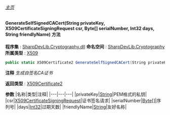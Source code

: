 ###### [主页](./Index.md "主页")
#### GenerateSelfSignedCACert(String privateKey, X509CertificateSigningRequest csr, Byte[] serialNumber, Int32 days, String friendlyName) 方法
**程序集** : [SharpDevLib.Cryptography.dll](./SharpDevLib.Cryptography.assembly.md "SharpDevLib.Cryptography.dll")
**命名空间** : [SharpDevLib.Cryptography](./SharpDevLib.Cryptography.namespace.md "SharpDevLib.Cryptography")
**所属类型** : [X509](./SharpDevLib.Cryptography.X509.md "X509")
``` csharp
public static X509Certificate2 GenerateSelfSignedCACert(String privateKey, X509CertificateSigningRequest csr, Byte[] serialNumber, Int32 days, String friendlyName)
```
**注释**
*生成自签名CA证书*

**返回类型** : [X509Certificate2](https://learn.microsoft.com/en-us/dotnet/api/system.security.cryptography.x509certificates.x509certificate2 "X509Certificate2")

**参数**
|名称|类型|注释|
|---|---|---|
|privateKey|[String](https://learn.microsoft.com/en-us/dotnet/api/system.string "String")|PEM格式的私钥|
|csr|[X509CertificateSigningRequest](./SharpDevLib.Cryptography.X509CertificateSigningRequest.md "X509CertificateSigningRequest")|证书签名请求|
|serialNumber|[Byte\[\]](https://learn.microsoft.com/en-us/dotnet/api/system.byte[] "Byte\[\]")|序列号|
|days|[Int32](https://learn.microsoft.com/en-us/dotnet/api/system.int32 "Int32")|过期天数|
|friendlyName|[String](https://learn.microsoft.com/en-us/dotnet/api/system.string "String")|友好名称|

